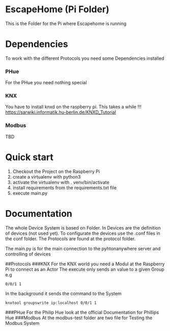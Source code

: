 # EscapeHome (Pi Folder)
This is the Folder for the Pi where Escapehome is running
# Dependencies
To work with the different Protocols you need some Dependencies installed
### PHue
For the PHue you need nothing special 
### KNX
You have to install knxd on the raspberry pi. This takes a while !!!
https://sarwiki.informatik.hu-berlin.de/KNXD_Tutorial
### Modbus
TBD

# Quick start
1. Checkout the Project on the Raspberry Pi 
2. create a virtualenv with python3
3. activate the virtualenv with . venv/bin/activate
4. install requirements from the requirements.txt file 
5. execute main.py  

# Documentation

The whole Device System is based on Folder. In Devices are the definition
of devices (not used yet). To configurate the devices use the .conf files
in the conf folder. The Protocols are found at the protocol folder. 

The main.py is for the main connection to the pyhtonanywhere server and controlling of devices


##Protocols
###KNX
For the KNX world you need a Modul at the Raspberry Pi to connect as an Actor 
The execute only sends an value to a given Group e.g

```
0/0/1 1 
```

In the background it sends the command to the System

```
knxtool groupswrite ip:localhost 0/0/1 1
```


###PHue
For the Philip Hue look at the official Documentation for Phillips Hue
###Modbus 
At the modbus-test folder are two file for Testing the Modbus System